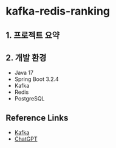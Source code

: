 # kafka-redis-ranking


## 1. 프로젝트 요약


## 2. 개발 환경

- Java 17
- Spring Boot 3.2.4
- Kafka
- Redis
- PostgreSQL


## Reference Links

- [Kafka](https://kafka.apache.org/)
- [ChatGPT](https://chat.openai.com/)